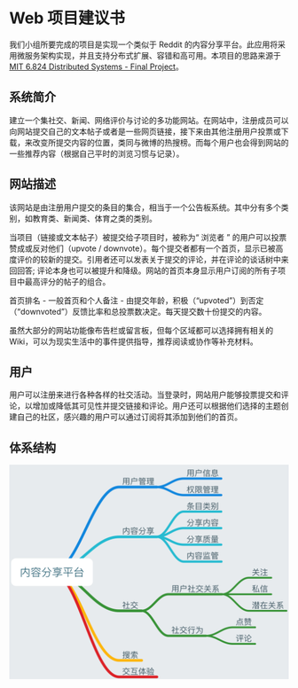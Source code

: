 # Web 项目建议书

我们小组所要完成的项目是实现一个类似于 Reddit 的内容分享平台。此应用将采用微服务架构实现，并且支持分布式扩展、容错和高可用。本项目的思路来源于 [MIT 6.824 Distributed Systems - Final Project](https://pdos.csail.mit.edu/6.824/project.html)。

## 系统简介

建立一个集社交、新闻、网络评价与讨论的多功能网站。在网站中，注册成员可以向网站提交自己的文本帖子或者是一些网页链接，接下来由其他注册用户投票或下载，来改变所提交内容的位置，类同与微博的热搜榜。而每个用户也会得到网站的一些推荐内容（根据自己平时的浏览习惯与记录）。


## 网站描述

该网站是由注册用户提交的条目的集合，相当于一个公告板系统。其中分有多个类别，如教育类、新闻类、体育之类的类别。

当项目（链接或文本帖子）被提交给子项目时，被称为“ 浏览者 ” 的用户可以投票赞成或反对他们（upvote / downvote）。每个提交者都有一个首页，显示已被高度评价的较新的提交。引用者还可以发表关于提交的评论，并在评论的谈话树中来回回答; 评论本身也可以被提升和降级。网站的首页本身显示用户订阅的所有子项目中最高评分的帖子的组合。

首页排名 - 一般首页和个人备注 - 由提交年龄，积极（“upvoted”）到否定（“downvoted”）反馈比率和总投票数决定。每天提交数十份提交的内容。


虽然大部分的网站功能像布告栏或留言板，但每个区域都可以选择拥有相关的 Wiki，可以为现实生活中的事件提供指导，推荐阅读或协作等补充材料。

## 用户

用户可以注册来进行各种各样的社交活动。当登录时，网站用户能够投票提交和评论，以增加或降低其可见性并提交链接和评论。用户还可以根据他们选择的主题创建自己的社区，感兴趣的用户可以通过订阅将其添加到他们的首页。

## 体系结构

![](platform-dev-requirement-advice.png)

